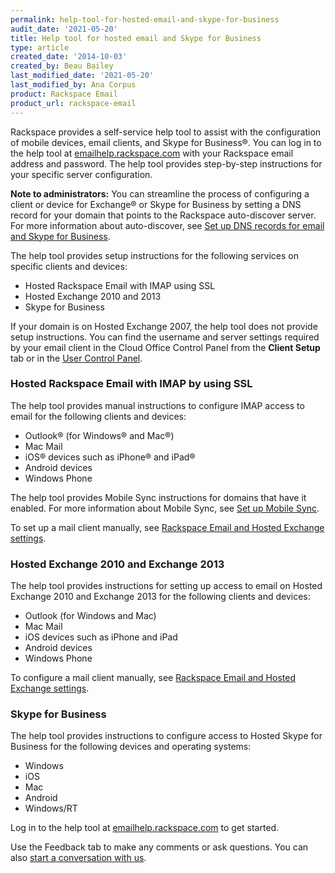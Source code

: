 ```yaml
---
permalink: help-tool-for-hosted-email-and-skype-for-business
audit_date: '2021-05-20'
title: Help tool for hosted email and Skype for Business
type: article
created_date: '2014-10-03'
created_by: Beau Bailey
last_modified_date: '2021-05-20'
last_modified_by: Ana Corpus
product: Rackspace Email
product_url: rackspace-email
---
```


Rackspace provides a self-service help tool to assist with the configuration of mobile
devices, email clients, and Skype for Business&reg;. You can log in to the help tool at
[emailhelp.rackspace.com](https://emailhelp.rackspace.com/) with your Rackspace email
address and password. The help tool provides step-by-step instructions for your specific
server configuration.

**Note to administrators:** You can streamline the process of configuring a client or
device for Exchange&reg; or Skype for Business by setting a DNS record for your domain
that points to the Rackspace auto-discover server. For more information about auto-discover,
see [Set up DNS records for email and Skype for Business](support/how-to/set-up-dns-records-for-cloud-office-email-and-skype-for-business).

The help tool provides setup instructions for the following services on specific clients and devices:

- Hosted Rackspace Email with IMAP using SSL
- Hosted Exchange 2010 and 2013
- Skype for Business

If your domain is on Hosted Exchange 2007, the help tool does not provide setup instructions.
You can find the username and server settings required by your email client in the Cloud Office
Control Panel from the **Client Setup** tab or in the [User Control Panel](https://cp.rackspace.com/usercp).

### Hosted Rackspace Email with IMAP by using SSL

The help tool provides manual instructions to configure IMAP access to email
for the following clients and devices:

- Outlook&reg; (for Windows&reg; and Mac&reg;)
- Mac Mail
- iOS&reg; devices such as iPhone&reg; and iPad&reg;
- Android devices
- Windows Phone

The help tool provides Mobile Sync instructions for domains that have it enabled. For
more information about Mobile Sync, see [Set up Mobile Sync](/support/how-to/set-up-mobile-sync/).

To set up a mail client manually, see [Rackspace Email and Hosted Exchange settings](/support/how-to/rackspace-email-and-hosted-exchange-settings).

### Hosted Exchange 2010 and Exchange 2013

The help tool provides instructions for setting up access to email on Hosted
Exchange 2010 and Exchange 2013 for the following clients and devices:

- Outlook (for Windows and Mac)
- Mac Mail
- iOS devices such as iPhone and iPad
- Android devices
- Windows Phone

To configure a mail client manually, see [Rackspace Email and Hosted Exchange settings](/support/how-to/rackspace-email-and-hosted-exchange-settings).

### Skype for Business

The help tool provides instructions to configure access to Hosted Skype for
Business for the following devices and operating systems:

- Windows
- iOS
- Mac
- Android
- Windows/RT

Log in to the help tool at [emailhelp.rackspace.com](https://emailhelp.rackspace.com/) to get started.

Use the Feedback tab to make any comments or ask questions. You can also [start a conversation with us](https://www.rackspace.com/contact).

